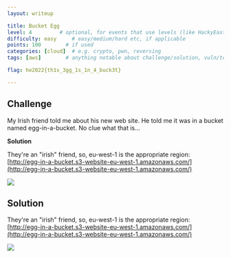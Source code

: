 ```yaml
---
layout: writeup

title: Bucket Egg
level: 4         # optional, for events that use levels (like HackyEaster)
difficulty: easy     # easy/medium/hard etc, if applicable
points: 100        # if used
categories: [cloud]  # e.g. crypto, pwn, reversing
tags: [aws]        # anything notable about challenge/solution, vuln/tools/etc

flag: he2022{th1s_3gg_1s_1n_4_buck3t}

---
```


## Challenge

My Irish friend told me about his new web site. He told me it was in a bucket named egg-in-a-bucket. No clue what that is...

**Solution**

They're an "irish" friend, so, eu-west-1 is the appropriate region: [http://egg-in-a-bucket.s3-website-eu-west-1.amazonaws.com/](http://egg-in-a-bucket.s3-website-eu-west-1.amazonaws.com/)

![](writeupfiles/bucketbg.png)


## Solution

They're an "irish" friend, so, eu-west-1 is the appropriate region: [http://egg-in-a-bucket.s3-website-eu-west-1.amazonaws.com/](http://egg-in-a-bucket.s3-website-eu-west-1.amazonaws.com/)

![](writeupfiles/bucketbg.png)

